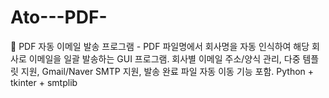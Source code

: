 # Ato---PDF-
📧 PDF 자동 이메일 발송 프로그램 - PDF 파일명에서 회사명을 자동 인식하여 해당 회사로 이메일을 일괄 발송하는 GUI 프로그램. 회사별 이메일 주소/양식 관리, 다중 템플릿 지원, Gmail/Naver SMTP 지원, 발송 완료 파일 자동 이동 기능 포함. Python + tkinter + smtplib
